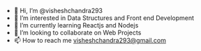 - 👋 Hi, I’m @visheshchandra293
- 👀 I’m interested in Data Structures and Front end Development
- 🌱 I’m currently learning Reactjs and Nodejs
- 💞️ I’m looking to collaborate on Web Projects
- 📫 How to reach me visheshchandra293@gmail.com

<!---
visheshchandra293/visheshchandra293 is a ✨ special ✨ repository because its `README.md` (this file) appears on your GitHub profile.
You can click the Preview link to take a look at your changes.
--->
